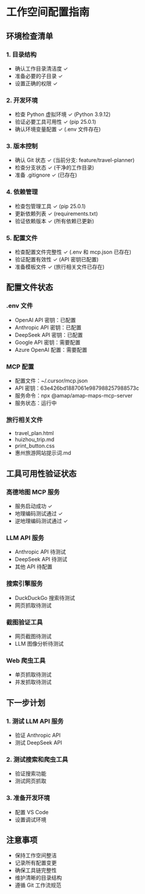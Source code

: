 # 工作空间配置指南

## 环境检查清单

### 1. 目录结构
- 确认工作目录清洁度 ✓
- 准备必要的子目录 ✓
- 设置正确的权限 ✓

### 2. 开发环境
- 检查 Python 虚拟环境 ✓ (Python 3.9.12)
- 验证必要工具可用性 ✓ (pip 25.0.1)
- 确认环境变量配置 ✓ (.env 文件存在)

### 3. 版本控制
- 确认 Git 状态 ✓ (当前分支: feature/travel-planner)
- 检查分支状态 ✓ (干净的工作目录)
- 准备 .gitignore ✓ (已存在)

### 4. 依赖管理
- 检查包管理工具 ✓ (pip 25.0.1)
- 更新依赖列表 ✓ (requirements.txt)
- 验证依赖版本 ✓ (所有依赖已更新)

### 5. 配置文件
- 检查配置文件完整性 ✓ (.env 和 mcp.json 已存在)
- 验证配置有效性 ✓ (API 密钥已配置)
- 准备模板文件 ✓ (旅行相关文件已存在)

## 配置文件状态

### .env 文件
- OpenAI API 密钥：已配置
- Anthropic API 密钥：已配置
- DeepSeek API 密钥：已配置
- Google API 密钥：需要配置
- Azure OpenAI 配置：需要配置

### MCP 配置
- 配置文件：~/.cursor/mcp.json
- API 密钥：63e426bd1887061e987988257988573c
- 服务命令：npx @amap/amap-maps-mcp-server
- 服务状态：运行中

### 旅行相关文件
- travel_plan.html
- huizhou_trip.md
- print_button.css
- 惠州旅游网站提示词.md

## 工具可用性验证状态

### 高德地图 MCP 服务
- 服务启动成功 ✓
- 地理编码测试通过 ✓
- 逆地理编码测试通过 ✓

### LLM API 服务
- Anthropic API 待测试
- DeepSeek API 待测试
- 其他 API 待配置

### 搜索引擎服务
- DuckDuckGo 搜索待测试
- 网页抓取待测试

### 截图验证工具
- 网页截图待测试
- LLM 图像分析待测试

### Web 爬虫工具
- 单页抓取待测试
- 并发抓取待测试

## 下一步计划

### 1. 测试 LLM API 服务
- 验证 Anthropic API
- 测试 DeepSeek API

### 2. 测试搜索和爬虫工具
- 验证搜索功能
- 测试网页抓取

### 3. 准备开发环境
- 配置 VS Code
- 设置调试环境

## 注意事项
- 保持工作空间整洁
- 记录所有配置变更
- 确保工具链完整性
- 维护清晰的目录结构
- 遵循 Git 工作流规范 